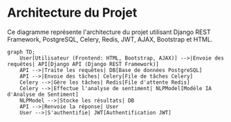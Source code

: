 # Architecture du Projet

Ce diagramme représente l'architecture du projet utilisant Django REST Framework, PostgreSQL, Celery, Redis, JWT, AJAX, Bootstrap et HTML.

```mermaid
graph TD;
    User[Utilisateur (Frontend: HTML, Bootstrap, AJAX)] -->|Envoie des requêtes| API[Django API (Django REST Framework)]
    API -->|Traite les requêtes| DB[Base de données PostgreSQL]
    API -->|Envoie des tâches| Celery[File de tâches Celery]
    Celery -->|Gère les tâches| Redis[File d'attente Redis]
    Celery -->|Effectue l'analyse de sentiment| NLPModel[Modèle IA d'Analyse de Sentiment]
    NLPModel -->|Stocke les résultats| DB
    API -->|Renvoie la réponse| User
    User -->|S'authentifie| JWT[Authentification JWT]
